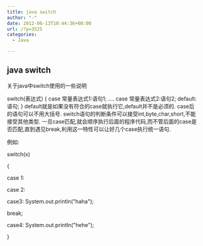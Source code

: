 ```yaml
---
title: java switch
author: "-"
date: 2012-06-13T10:44:36+00:00
url: /?p=3525
categories:
  - Java

---
```

## java switch
关于java中switch使用的一些说明

switch(表达式)
{
case 常量表达式1:语句1;
....
case 常量表达式2:语句2;
default:语句;
}
default就是如果没有符合的case就执行它,default并不是必须的.
case后的语句可以不用大括号.
switch语句的判断条件可以接受int,byte,char,short,不能接受其他类型.
一旦case匹配,就会顺序执行后面的程序代码,而不管后面的case是否匹配,直到遇见break,利用这一特性可以让好几个case执行统一语句.

例如:

switch(x)

{

case 1:

case 2:

case3: System.out.println("haha");

break;

case4: System.out.println("hehe");

}
